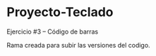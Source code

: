 # Proyecto-Teclado
Ejercicio #3 – Código de barras

Rama creada para subir las versiones del codigo.
